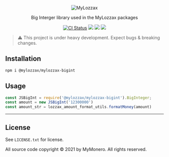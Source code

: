 <p align="center">
  <img alt="MyLozzax" src="https://user-images.githubusercontent.com/1645428/120083066-8a394a00-c0c6-11eb-9bc5-1ce02784dab3.png">
</p>

<p align="center">
  Big Interger library used in the MyLozzax packages
</p>

<p align="center">
  <a href="https://github.com/mylozzax/mylozzax-utils/actions?query=branch%3Amaster+workflow%3Aci"><img alt="CI Status" src="https://github.com/mylozzax/mylozzax-utils/workflows/ci/badge.svg?branch=master"></a>
  <a href="https://snyk.io/test/github/mylozzax/mylozzax-utils"><img src="https://snyk.io/test/github/mylozzax/mylozzax-utils/badge.svg"></a>
  <a href="https://opensource.org/licenses/BSD-3-Clause"><img src="https://img.shields.io/badge/License-BSD%203--Clause-blue.svg"></a>
  <a href="https://npmjs.com/package/@mylozzax/mylozzax-bigint"><img src="https://img.shields.io/npm/dt/@mylozzax/mylozzax-bigint.svg"></a>
</p>

> :warning: This project is under heavy development. Expect bugs & breaking changes.

## Installation

```bash
npm i @mylozzax/mylozzax-bigint
```

## Usage

```js
const JSBigInt = require('@mylozzax/mylozzax-bigint').BigInteger;
const amount = new JSBigInt('12300000')
const amount_str = lozzax_amount_format_utils.formatMoney(amount)
```

-----

## License

See `LICENSE.txt` for license.

All source code copyright © 2021 by MyMonero. All rights reserved.